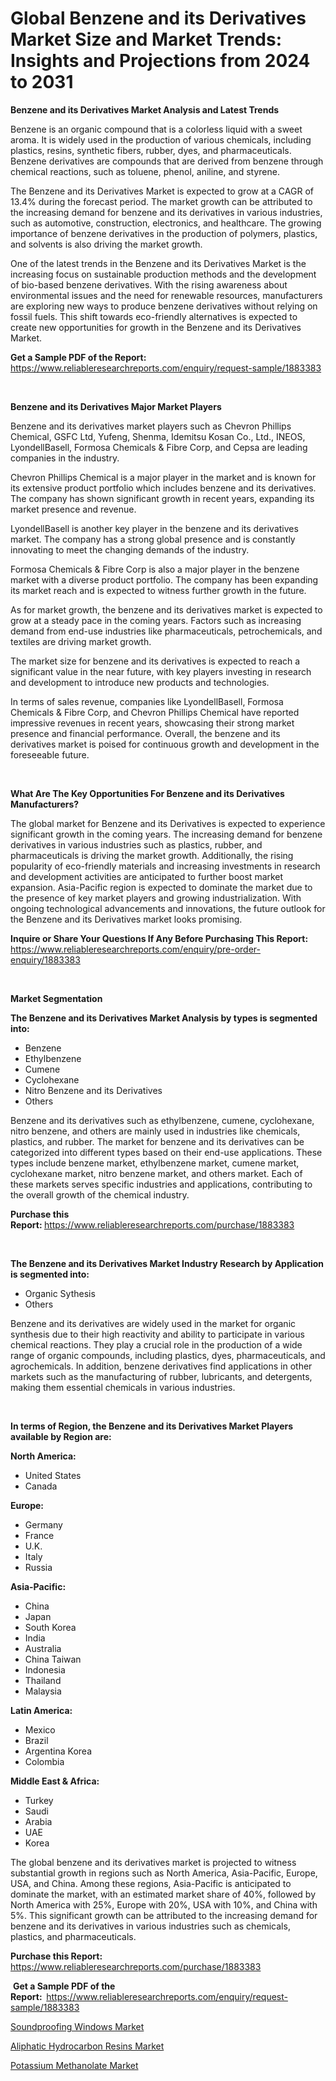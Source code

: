 <p><h1>Global Benzene and its Derivatives Market Size and Market Trends: Insights and Projections from 2024 to 2031</h1></p><p><strong>Benzene and its Derivatives Market Analysis and Latest Trends</strong></p>
<p><p>Benzene is an organic compound that is a colorless liquid with a sweet aroma. It is widely used in the production of various chemicals, including plastics, resins, synthetic fibers, rubber, dyes, and pharmaceuticals. Benzene derivatives are compounds that are derived from benzene through chemical reactions, such as toluene, phenol, aniline, and styrene.</p><p>The Benzene and its Derivatives Market is expected to grow at a CAGR of 13.4% during the forecast period. The market growth can be attributed to the increasing demand for benzene and its derivatives in various industries, such as automotive, construction, electronics, and healthcare. The growing importance of benzene derivatives in the production of polymers, plastics, and solvents is also driving the market growth.</p><p>One of the latest trends in the Benzene and its Derivatives Market is the increasing focus on sustainable production methods and the development of bio-based benzene derivatives. With the rising awareness about environmental issues and the need for renewable resources, manufacturers are exploring new ways to produce benzene derivatives without relying on fossil fuels. This shift towards eco-friendly alternatives is expected to create new opportunities for growth in the Benzene and its Derivatives Market.</p></p>
<p><strong>Get a Sample PDF of the Report:&nbsp;</strong> <a href="https://www.reliableresearchreports.com/enquiry/request-sample/1883383">https://www.reliableresearchreports.com/enquiry/request-sample/1883383</a></p>
<p>&nbsp;</p>
<p><strong>Benzene and its Derivatives Major Market Players</strong></p>
<p><p>Benzene and its derivatives market players such as Chevron Phillips Chemical, GSFC Ltd, Yufeng, Shenma, Idemitsu Kosan Co., Ltd., INEOS, LyondellBasell, Formosa Chemicals & Fibre Corp, and Cepsa are leading companies in the industry. </p><p>Chevron Phillips Chemical is a major player in the market and is known for its extensive product portfolio which includes benzene and its derivatives. The company has shown significant growth in recent years, expanding its market presence and revenue. </p><p>LyondellBasell is another key player in the benzene and its derivatives market. The company has a strong global presence and is constantly innovating to meet the changing demands of the industry. </p><p>Formosa Chemicals & Fibre Corp is also a major player in the benzene market with a diverse product portfolio. The company has been expanding its market reach and is expected to witness further growth in the future. </p><p>As for market growth, the benzene and its derivatives market is expected to grow at a steady pace in the coming years. Factors such as increasing demand from end-use industries like pharmaceuticals, petrochemicals, and textiles are driving market growth. </p><p>The market size for benzene and its derivatives is expected to reach a significant value in the near future, with key players investing in research and development to introduce new products and technologies. </p><p>In terms of sales revenue, companies like LyondellBasell, Formosa Chemicals & Fibre Corp, and Chevron Phillips Chemical have reported impressive revenues in recent years, showcasing their strong market presence and financial performance. Overall, the benzene and its derivatives market is poised for continuous growth and development in the foreseeable future.</p></p>
<p>&nbsp;</p>
<p><strong>What Are The Key Opportunities For Benzene and its Derivatives Manufacturers?</strong></p>
<p><p>The global market for Benzene and its Derivatives is expected to experience significant growth in the coming years. The increasing demand for benzene derivatives in various industries such as plastics, rubber, and pharmaceuticals is driving the market growth. Additionally, the rising popularity of eco-friendly materials and increasing investments in research and development activities are anticipated to further boost market expansion. Asia-Pacific region is expected to dominate the market due to the presence of key market players and growing industrialization. With ongoing technological advancements and innovations, the future outlook for the Benzene and its Derivatives market looks promising.</p></p>
<p><strong>Inquire or Share Your Questions If Any Before Purchasing This Report:</strong> <a href="https://www.reliableresearchreports.com/enquiry/pre-order-enquiry/1883383">https://www.reliableresearchreports.com/enquiry/pre-order-enquiry/1883383</a></p>
<p>&nbsp;</p>
<p><strong>Market Segmentation</strong></p>
<p><strong>The Benzene and its Derivatives Market Analysis by types is segmented into:</strong></p>
<p><ul><li>Benzene</li><li>Ethylbenzene</li><li>Cumene</li><li>Cyclohexane</li><li>Nitro Benzene and its Derivatives</li><li>Others</li></ul></p>
<p><p>Benzene and its derivatives such as ethylbenzene, cumene, cyclohexane, nitro benzene, and others are mainly used in industries like chemicals, plastics, and rubber. The market for benzene and its derivatives can be categorized into different types based on their end-use applications. These types include benzene market, ethylbenzene market, cumene market, cyclohexane market, nitro benzene market, and others market. Each of these markets serves specific industries and applications, contributing to the overall growth of the chemical industry.</p></p>
<p><strong>Purchase this Report:&nbsp;</strong><a href="https://www.reliableresearchreports.com/purchase/1883383">https://www.reliableresearchreports.com/purchase/1883383</a></p>
<p>&nbsp;</p>
<p><strong>The Benzene and its Derivatives Market Industry Research by Application is segmented into:</strong></p>
<p><ul><li>Organic Sythesis</li><li>Others</li></ul></p>
<p><p>Benzene and its derivatives are widely used in the market for organic synthesis due to their high reactivity and ability to participate in various chemical reactions. They play a crucial role in the production of a wide range of organic compounds, including plastics, dyes, pharmaceuticals, and agrochemicals. In addition, benzene derivatives find applications in other markets such as the manufacturing of rubber, lubricants, and detergents, making them essential chemicals in various industries.</p></p>
<p>&nbsp;</p>
<p><strong>In terms of Region, the Benzene and its Derivatives Market Players available by Region are:</strong></p>
<p>
    <p> <strong> North America: </strong>
        <ul>
            <li>United States</li>
            <li>Canada</li>
        </ul>
        </p> 
    <p> <strong> Europe: </strong>
        <ul>
            <li>Germany</li>
            <li>France</li>
            <li>U.K.</li>
            <li>Italy</li>
            <li>Russia</li>
        </ul>
        </p> 
    <p> <strong> Asia-Pacific: </strong>
        <ul>
            <li>China</li>
            <li>Japan</li>
            <li>South Korea</li>
            <li>India</li>
            <li>Australia</li>
            <li>China Taiwan</li>
            <li>Indonesia</li>
            <li>Thailand</li>
            <li>Malaysia</li>
        </ul>
        </p> 
    <p> <strong> Latin America: </strong>
        <ul>
            <li>Mexico</li>
            <li>Brazil</li>
            <li>Argentina Korea</li>
            <li>Colombia</li>
        </ul>
        </p> 
    <p> <strong> Middle East & Africa: </strong>
        <ul>
            <li>Turkey</li>
            <li>Saudi</li>
            <li>Arabia</li>
            <li>UAE</li>
            <li>Korea</li>
        </ul>
    </p>
    </p>
<p><p>The global benzene and its derivatives market is projected to witness substantial growth in regions such as North America, Asia-Pacific, Europe, USA, and China. Among these regions, Asia-Pacific is anticipated to dominate the market, with an estimated market share of 40%, followed by North America with 25%, Europe with 20%, USA with 10%, and China with 5%. This significant growth can be attributed to the increasing demand for benzene and its derivatives in various industries such as chemicals, plastics, and pharmaceuticals.</p></p>
<p><strong>Purchase this Report: </strong><a href="https://www.reliableresearchreports.com/purchase/1883383">https://www.reliableresearchreports.com/purchase/1883383</a></p>
<p>&nbsp;<strong>Get a Sample PDF of the Report:&nbsp;&nbsp;</strong><a href="https://www.reliableresearchreports.com/enquiry/request-sample/1883383">https://www.reliableresearchreports.com/enquiry/request-sample/1883383</a></p>
<p><strong></strong></p>
<p><p><a href="https://github.com/jsmusil/Market-Research-Report-List-2/blob/main/soundproofing-windows-market.md">Soundproofing Windows Market</a></p><p><a href="https://github.com/yemakinde/Market-Research-Report-List-1/blob/main/aliphatic-hydrocarbon-resins-market.md">Aliphatic Hydrocarbon Resins Market</a></p><p><a href="https://github.com/bmorecock/Market-Research-Report-List-2/blob/main/potassium-methanolate-market.md">Potassium Methanolate Market</a></p></p>